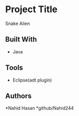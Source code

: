 # Project Title
Snake Alien

## Built With

* Java

## Tools
* Eclipse(adt plugin)


## Authors

*Nahid Hasan
*github/Nahid244



